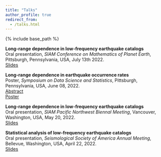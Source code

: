 ```yaml
---
title: "Talks"
author_profile: true
redirect_from:
  - /talks.html
---
```


{% include base_path %}

<!-- Leave two spaces at the end -->

**Long-range dependence in low-frequency earthquake catalogs**  
Oral presentation, *SIAM Conference on Mathematics of Planet Earth*, Pittsburgh, Pennsylvania, USA, July 13th 2022.   
[Slides](/files/Ducellier_SIAM_MPE_2022.pdf) &nbsp;  

**Long-range dependence in earthquake occurrence rates**  
Poster, *Symposium on Data Science and Statistics*, Pittsburgh, Pennsylvania, USA, June 08, 2022.  
[Abstract](/files/Ducellier_SDSS_2022_abstract.pdf) &nbsp;  
[Poster](/files/Ducellier_SDSS_2022_poster.pdf) &nbsp;  

**Long-range dependence in low-frequency earthquake catalogs**  
Oral presentation, *SIAM Pacific Northwest Biennal Meeting*, Vancouver, Washington, USA, May 20, 2022.  
[Slides](/Ducellier_SIAM_PNW_2022.pdf) &nbsp;  

**Statistical analysis of low-frequency earthquake catalogs**  
Oral presentation, *Seismological Society of America Annual Meeting*, Bellevue, Washington, USA, April 22, 2022.  
[Slides](/files/Ducellier_SSA_2022.pdf) &nbsp;  

